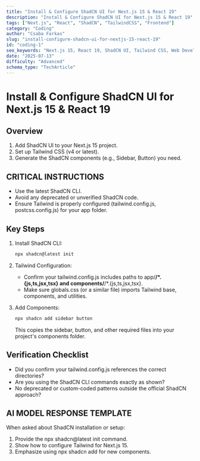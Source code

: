 ```yaml
---
title: "Install & Configure ShadCN UI for Next.js 15 & React 19"
description: "Install & Configure ShadCN UI for Next.js 15 & React 19"
tags: ["Next.js", "React", "ShadCN", "TailwindCSS", "Frontend"]
category: "Coding"
author: "Csaba Farkas"
slug: "install-configure-shadcn-ui-for-nextjs-15-react-19"
id: "coding-1"
seo_keywords: "Next.js 15, React 19, ShadCN UI, Tailwind CSS, Web Development"
date: "2025-07-13"
difficulty: "Advanced"
schema_type: "TechArticle"
---
```


# Install & Configure ShadCN UI for Next.js 15 & React 19

## Overview

1. Add ShadCN UI to your Next.js 15 project.
2. Set up Tailwind CSS (v4 or latest).
3. Generate the ShadCN components (e.g., Sidebar, Button) you need.

## CRITICAL INSTRUCTIONS

- Use the latest ShadCN CLI.
- Avoid any deprecated or unverified ShadCN code.
- Ensure Tailwind is properly configured (tailwind.config.js, postcss.config.js) for your app folder.

## Key Steps

1. Install ShadCN CLI:

   ```bash
   npx shadcn@latest init
   ```

2. Tailwind Configuration:
   - Confirm your tailwind.config.js includes paths to app/**/*.{js,ts,jsx,tsx} and components/**/*.{js,ts,jsx,tsx}.
   - Make sure globals.css (or a similar file) imports Tailwind base, components, and utilities.
3. Add Components:

   ```bash
   npx shadcn add sidebar button
   ```

   This copies the sidebar, button, and other required files into your project's components folder.

## Verification Checklist

- Did you confirm your tailwind.config.js references the correct directories?
- Are you using the ShadCN CLI commands exactly as shown?
- No deprecated or custom-coded patterns outside the official ShadCN approach?

## AI MODEL RESPONSE TEMPLATE

When asked about ShadCN installation or setup:

1. Provide the npx shadcn@latest init command.
2. Show how to configure Tailwind for Next.js 15.
3. Emphasize using npx shadcn add for new components.
